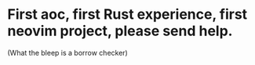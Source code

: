 # First aoc, first Rust experience, first neovim project, please send help. 

(What the bleep is a borrow checker)
